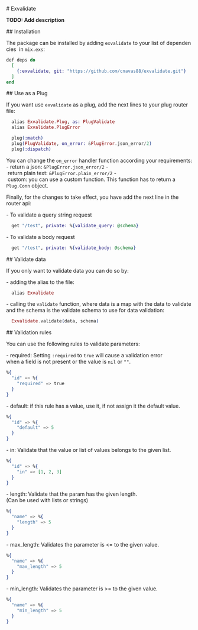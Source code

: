 # Exvalidate

**TODO: Add description**

## Installation

The package can be installed by adding `exvalidate` to your list of dependencies
 in `mix.exs`:

```elixir
def deps do
  [
    {:exvalidate, git: "https://github.com/cnavas88/exvalidate.git"}
  ]
end
```

## Use as a Plug

If you want use `exvalidate` as a plug, add the next lines to your plug router 
file:

```elixir
  alias Exvalidate.Plug, as: PlugValidate
  alias Exvalidate.PlugError

  plug(:match)
  plug(PlugValidate, on_error: &PlugError.json_error/2)
  plug(:dispatch)
```

You can change the `on_error` handler function according your requirements:
- return a json: `&PlugError.json_error/2`
- return plain text: `&PlugError.plain_error/2`
- custom: you can use a custom function. This function has to return a 
`Plug.Conn` object.

Finally, for the changes to take effect, you have add the next line in the 
router api:

- To validate a query string request

```elixir
  get "/test", private: %{validate_query: @schema}
```

- To validate a body request

```elixir
  get "/test", private: %{validate_body: @schema}
```

## Validate data

If you only want to validate data you can do so by:

- adding the alias to the file: 

```elixir
  alias Exvalidate
```

- calling the `validate` function, where data is a map with the data to validate
and the schema is the validate schema to use for data validation:

```elixir
  Exvalidate.validate(data, schema)
```

## Validation rules

You can use the following rules to validate parameters:

- required: Setting `:required` to `true` will cause a validation error
when a field is not present or the value is `nil` or `""`. 

```elixir
%{
  "id" => %{
    "required" => true
  }
}
```

- default: if this rule has a value, use it, if not assign it the default value.

```elixir
%{
  "id" => %{
    "default" => 5
  }
}
```

- in: Validate that the value or list of values belongs to the given list.

```elixir
%{
  "id" => %{
    "in" => [1, 2, 3]
  }
}
```

- length: Validate that the param has the given length.
(Can be used with lists or strings)

```elixir
%{
  "name" => %{
    "length" => 5
  }
}
```

- max_length: Validates the parameter is <= to the given value.

```elixir
%{
  "name" => %{
    "max_length" => 5
  }
}
```

- min_length: Validates the parameter is >= to the given value.

```elixir
%{
  "name" => %{
    "min_length" => 5
  }
}
```
